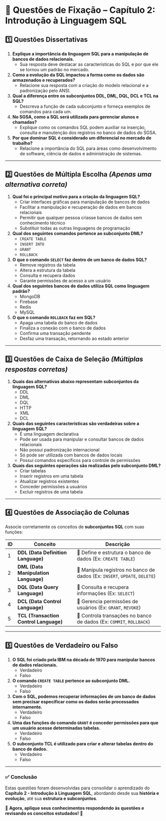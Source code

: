 # 📝 **Questões de Fixação – Capítulo 2: Introdução à Linguagem SQL**

## **1️⃣ Questões Dissertativas**

1. **Explique a importância da linguagem SQL para a manipulação de bancos de dados relacionais.**
   - Sua resposta deve destacar as características do SQL e por que ele se tornou um padrão no mercado.
2. **Como a evolução da SQL impactou a forma como os dados são armazenados e recuperados?**
   - Relacione sua resposta com a criação do modelo relacional e a padronização pelo ANSI.
3. **Qual a diferença entre os subconjuntos DDL, DML, DQL, DCL e TCL na SQL?**
   - Descreva a função de cada subconjunto e forneça exemplos de comandos para cada um.
4. **No SGSA, como a SQL será utilizada para gerenciar alunos e chamadas?**
   - Explique como os comandos SQL podem auxiliar na inserção, consulta e manutenção dos registros no banco de dados do SGSA.
5. **Por que dominar SQL é considerado um diferencial no mercado de trabalho?**
   - Relacione a importância do SQL para áreas como desenvolvimento de software, ciência de dados e administração de sistemas.

------

## **2️⃣ Questões de Múltipla Escolha** *(Apenas uma alternativa correta)*

1. **Qual foi o principal motivo para a criação da linguagem SQL?**
   -  Criar interfaces gráficas para manipulação de bancos de dados
   -  Facilitar a manipulação e recuperação de dados em bancos relacionais
   -  Permitir que qualquer pessoa criasse bancos de dados sem conhecimento técnico
   -  Substituir todas as outras linguagens de programação
2. **Qual dos seguintes comandos pertence ao subconjunto DML?**
   -  `CREATE TABLE`
   -  `INSERT INTO`
   -  `GRANT`
   -  `ROLLBACK`
3. **O que o comando `SELECT` faz dentro de um banco de dados SQL?**
   -  Remove registros da tabela
   -  Altera a estrutura da tabela
   -  Consulta e recupera dados
   -  Garante permissões de acesso a um usuário
4. **Qual dos seguintes bancos de dados utiliza SQL como linguagem padrão?**
   -  MongoDB
   -  Firebase
   -  Redis
   -  MySQL
5. **O que o comando `ROLLBACK` faz em SQL?**
   -  Apaga uma tabela do banco de dados
   -  Finaliza a conexão com o banco de dados
   -  Confirma uma transação pendente
   -  Desfaz uma transação, retornando ao estado anterior

------

## **3️⃣ Questões de Caixa de Seleção** *(Múltiplas respostas corretas)*

1. **Quais das alternativas abaixo representam subconjuntos da linguagem SQL?**
   -  DDL
   -  DML
   -  DQL
   -  HTTP
   -  XML
   -  DCL
2. **Quais das seguintes características são verdadeiras sobre a linguagem SQL?**
   -  É uma linguagem declarativa
   -  Pode ser usada para manipular e consultar bancos de dados relacionais
   -  Não possui padronização internacional
   -  Só pode ser utilizada com bancos de dados locais
   -  Possui comandos específicos para controle de permissões
3. **Quais das seguintes operações são realizadas pelo subconjunto DML?**
   -  Criar tabelas
   -  Inserir registros em uma tabela
   -  Atualizar registros existentes
   -  Conceder permissões a usuários
   -  Excluir registros de uma tabela

------

## **4️⃣ Questões de Associação de Colunas**

Associe corretamente os conceitos de **subconjuntos SQL** com suas funções:

| **ID** | **Conceito**                           | **Descrição**                                                |
| ------ | -------------------------------------- | ------------------------------------------------------------ |
| 1      | **DDL (Data Definition Language)**     | 📌 Define e estrutura o banco de dados (Ex: `CREATE TABLE`)   |
| 2      | **DML (Data Manipulation Language)**   | 📌 Manipula registros no banco de dados (Ex: `INSERT`, `UPDATE`, `DELETE`) |
| 3      | **DQL (Data Query Language)**          | 📌 Consulta e recupera informações (Ex: `SELECT`)             |
| 4      | **DCL (Data Control Language)**        | 📌 Gerencia permissões de usuários (Ex: `GRANT`, `REVOKE`)    |
| 5      | **TCL (Transaction Control Language)** | 📌 Controla transações no banco de dados (Ex: `COMMIT`, `ROLLBACK`) |

------

## **5️⃣ Questões de Verdadeiro ou Falso**

1. **O SQL foi criado pela IBM na década de 1970 para manipular bancos de dados relacionais.**
   -  Verdadeiro
   -  Falso
2. **O comando `CREATE TABLE` pertence ao subconjunto DML.**
   -  Verdadeiro
   -  Falso
3. **Com o SQL, podemos recuperar informações de um banco de dados sem precisar especificar como os dados serão processados internamente.**
   -  Verdadeiro
   -  Falso
4. **Uma das funções do comando `GRANT` é conceder permissões para que um usuário acesse determinadas tabelas.**
   -  Verdadeiro
   -  Falso
5. **O subconjunto TCL é utilizado para criar e alterar tabelas dentro do banco de dados.**
   -  Verdadeiro
   -  Falso

------

### ✅ **Conclusão**

Estas questões foram desenvolvidas para consolidar o aprendizado do **Capítulo 2 - Introdução à Linguagem SQL**, abordando desde sua **história e evolução**, até sua **estrutura e subconjuntos**.

📢 **Agora, aplique seus conhecimentos respondendo às questões e revisando os conceitos estudados!** 🚀